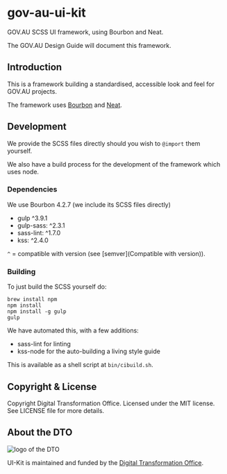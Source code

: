 # gov-au-ui-kit

GOV.AU SCSS UI framework, using Bourbon and Neat.

The GOV.AU Design Guide will document this framework.

## Introduction

This is a framework building a standardised, accessible look and feel for GOV.AU projects.

The framework uses [Bourbon](https://github.com/thoughtbot/bourbon) and [Neat](https://github.com/thoughtbot/neat).

## Development

We provide the SCSS files directly should you wish to `@import` them yourself.

We also have a build process for the development of the framework which uses node.

### Dependencies

We use Bourbon 4.2.7 (we include its SCSS files directly)

- gulp ^3.9.1
- gulp-sass: ^2.3.1
- sass-lint: ^1.7.0
- kss: ^2.4.0

`^` = compatible with version (see [semver](Compatible with version)).

### Building

To just build the SCSS yourself do:

```
brew install npm
npm install
npm install -g gulp
gulp
```

We have automated this, with a few additions:

- sass-lint for linting
- kss-node for the auto-building a living style guide

This is available as a shell script at `bin/cibuild.sh`.

## Copyright & License

Copyright Digital Transformation Office. Licensed under the MIT license. See LICENSE file for more details.

## About the DTO

![](https://www.dto.gov.au/images/govt-crest.png "logo of the DTO")

UI-Kit is maintained and funded by the [Digital Transformation Office](https://www.dto.gov.au/).
